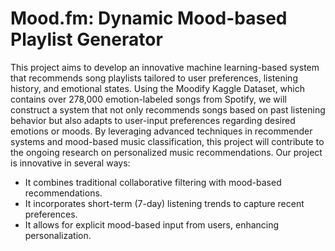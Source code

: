 # Mood.fm: Dynamic Mood-based Playlist Generator

This project aims to develop an innovative machine learning-based system that recommends song playlists tailored to user preferences, listening history, and emotional states. Using the Moodify Kaggle Dataset, which contains over 278,000 emotion-labeled songs from Spotify, we will construct a system that not only recommends songs based on past listening behavior but also adapts to user-input preferences regarding desired emotions or moods. By leveraging advanced techniques in recommender systems and mood-based music classification, this project will contribute to the ongoing research on personalized music recommendations. Our project is innovative in several ways:

- It combines traditional collaborative filtering with mood-based recommendations.
- It incorporates short-term (7-day) listening trends to capture recent preferences.
- It allows for explicit mood-based input from users, enhancing personalization.
